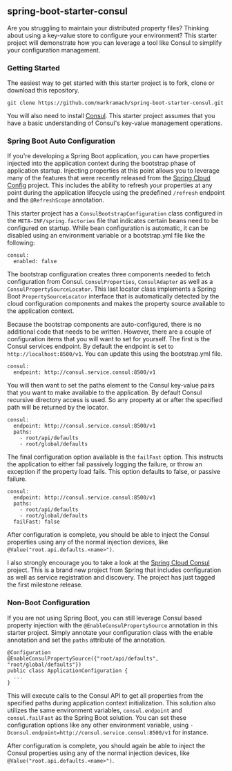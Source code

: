 ## spring-boot-starter-consul

Are you struggling to maintain your distributed property files? Thinking about using a key-value store to configure your environment? This starter project will demonstrate how you can leverage a tool like Consul to simplify your configuration management.

### Getting Started

The easiest way to get started with this starter project is to fork, clone or download this repository.

	git clone https://github.com/markramach/spring-boot-starter-consul.git  
	
You will also need to install [Consul](https://www.consul.io/intro/getting-started/install.html). This starter project assumes that you have a basic understanding of Consul's key-value management operations.

### Spring Boot Auto Configuration

If you're developing a Spring Boot application, you can have properties injected into the application context during the bootstrap phase of application startup. Injecting properties at this point allows you to leverage many of the features that were recently released from the [Spring Cloud Config](http://projects.spring.io/spring-cloud/) project. This includes the ability to refresh your properties at any point during the application lifecycle using the predefined `/refresh` endpoint and the `@RefreshScope` annotation.

This starter project has a `ConsulBootstrapConfiguration` class configured in the `META-INF/spring.factories` file that indicates certain beans need to be configured on startup. While bean configuration is automatic, it can be disabled using an environment variable or a bootstrap.yml file like the following:

	consul:
	  enabled: false
	  
The bootstrap configuration creates three components needed to fetch configuration from Consul. `ConsulProperties`, `ConsulAdapter` as well as a `ConsulPropertySourceLocator`. This last locator class implements a Spring Boot `PropertySourceLocator` interface that is automatically detected by the cloud configuration components and makes the property source available to the application context.

Because the bootstrap components are auto-configured, there is no additional code that needs to be written. However, there are a couple of configuration items that you will want to set for yourself. The first is the Consul services endpoint. By default the endpoint is set to `http://localhost:8500/v1`. You can update this using the bootstrap.yml file.

	consul:
	  endpoint: http://consul.service.consul:8500/v1

You will then want to set the paths element to the Consul key-value pairs that you want to make available to the application. By default Consul recursive directory access is used. So any property at or after the specified path will be returned by the locator.

	consul:
	  endpoint: http://consul.service.consul:8500/v1
	  paths:
	    - root/api/defaults
	    - root/global/defaults
	    
The final configuration option available is the `failFast` option. This instructs the application to either fail passively logging the failure, or throw an exception if the property load fails. This option defaults to false, or passive failure.

	consul:
	  endpoint: http://consul.service.consul:8500/v1
	  paths:
	    - root/api/defaults
	    - root/global/defaults
	  failFast: false
	  
After configuration is complete, you should be able to inject the Consul properties using any of the normal injection devices, like `@Value("root.api.defaults.<name>")`.

I also strongly encourage you to take a look at the [Spring Cloud Consul](https://github.com/spring-cloud/spring-cloud-consul) project. This is a brand new project from Spring that includes configuration as well as service registration and discovery. The project has just tagged the first milestone release.

### Non-Boot Configuration

If you are not using Spring Boot, you can still leverage Consul based property injection with the `@EnableConsulPropertySource` annotation in this starter project. Simply annotate your configuration class with the enable annotation and set the `paths` attribute of the annotation.

	@Configuration
	@EnableConsulPropertySource({"root/api/defaults", "root/global/defaults"})
	public class ApplicationConfiguration {
	  ...
	} 
	
This will execute calls to the Consul API to get all properties from the specified paths during application context initialization. This solution also utilizes the same environment variables, `consul.endpoint` and  `consul.failFast` as the Spring Boot solution. You can set these configuration options like any other environment variable, using `-Dconsul.endpoint=http://consul.service.consul:8500/v1` for instance.

 After configuration is complete, you should again be able to inject the Consul properties using any of the normal injection devices, like `@Value("root.api.defaults.<name>")`.